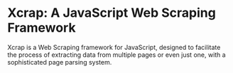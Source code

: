 # Xcrap: A JavaScript Web Scraping Framework

Xcrap is a Web Scraping framework for JavaScript, designed to facilitate the process of extracting data from multiple pages or even just one, with a sophisticated page parsing system.